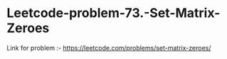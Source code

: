 # Leetcode-problem-73.-Set-Matrix-Zeroes
Link for problem :- https://leetcode.com/problems/set-matrix-zeroes/
